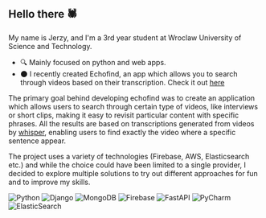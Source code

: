 ## Hello there 🕷

My name is Jerzy, and I'm a 3rd year student at Wroclaw University of Science and Technology. 

- 🔍 Mainly focused on python and web apps. 
- 🌑 I recently created Echofind, an app which allows you to search through videos based on their transcription. Check it out [here](https://github.com/w4ts00n/echofind)

The primary goal behind developing echofind was to create an application which allows users to search through certain type of videos, like interviews or short clips, making it easy to revisit particular content with specific phrases. All the results are based on transcriptions generated from videos by [whisper](https://github.com/openai/whisper), enabling users to find exactly the video where a specific sentence appear.

The project uses a variety of technologies (Firebase, AWS, Elasticsearch etc.) and while the choice could have been limited to a single provider, I decided to explore multiple solutions to try out different approaches for fun and to improve my skills.

![Python](https://img.shields.io/badge/python-3670A0?style=for-the-badge&logo=python&logoColor=9333ea&color=black)
![Django](https://img.shields.io/badge/django-%23092E20.svg?style=for-the-badge&logo=django&logoColor=9333ea&color=black)
![MongoDB](https://img.shields.io/badge/MongoDB-%234ea94b.svg?style=for-the-badge&logo=mongodb&logoColor=9333ea&color=black)
![Firebase](https://img.shields.io/badge/firebase-a08021?style=for-the-badge&logo=firebase&logoColor=9333ea&color=black)
![FastAPI](https://img.shields.io/badge/FastAPI-005571?style=for-the-badge&logo=fastapi&logoColor=9333ea&color=black)
![PyCharm](https://img.shields.io/badge/pycharm-143?style=for-the-badge&logo=pycharm&logoColor=9333ea&color=black&)
![ElasticSearch](https://img.shields.io/badge/-ElasticSearch-005571?style=for-the-badge&logo=elasticsearch&logoColor=9333ea&color=black)

<!--
**w4ts00n/w4ts00n** is a ✨ _special_ ✨ repository because its `README.md` (this file) appears on your GitHub profile.

Here are some ideas to get you started:

- 🔭 I’m currently working on ...
- 🌱 I’m currently learning ...
- 👯 I’m looking to collaborate on ...
- 🤔 I’m looking for help with ...
- 💬 Ask me about ...
- 📫 How to reach me: ...
- 😄 Pronouns: ...
- ⚡ Fun fact: ...
-->
